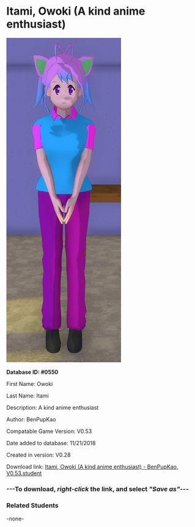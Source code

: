 # Itami, Owoki (A kind anime enthusiast)

<img src="../../Files/Images/Itami, Owoki (A kind anime enthusiast).png" title="Itami, Owoki (A kind anime enthusiast) - BenPupKao, V0.53">

**Database ID: #0550**

First Name: Owoki

Last Name: Itami

Description: A kind anime enthusiast

Author: BenPupKao

Compatable Game Version: V0.53

Date added to database: 11/21/2018

Created in version: V0.28

Download link: <a href="https://raw.githubusercontent.com/Arbiter1223/Daigaku-Gurashi-Custom-Students/master/Files/Student%20Files/Itami%2C%20Owoki%20(A%20kind%20anime%20enthusiast)%20-%20BenPupKao%2C%20V0.53.student">Itami, Owoki (A kind anime enthusiast) - BenPupKao, V0.53.student</a>

### ---**To download, _right-click_ the link, and select _"Save as"_**---

### Related Students

-none-
